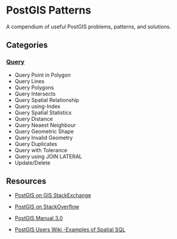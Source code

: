 # PostGIS Patterns

A compendium of useful PostGIS problems, patterns, and solutions.

## Categories

### [Query](pgp-query.md)
* Query Point in Polygon
* Query Lines
* Query Polygons
* Query Intersects
* Query Spatial Relationship
* Query using-Index
* Query Spatial Statistics
* Query Distance
* Query Neaest Neighbour
* Query Geometric Shape
* Query Invalid Geometry
* Query Duplicates
* Query with Tolerance
* Query using JOIN LATERAL
* Update/Delete

## Resources

* [PostGIS on GIS StackExchange](https://gis.stackexchange.com/questions/tagged/postgis?tab=Newest)
* [PostGIS on StackOverflow](https://stackoverflow.com/questions/tagged/postgis)

* [PostGIS Manual 3.0](https://postgis.net/docs/manual-3.0/index.html)
* [PostGIS Users Wiki -Examples of Spatial SQL](https://trac.osgeo.org/postgis/wiki/UsersWikiMain#ExamplesofSpatialSQL)  


